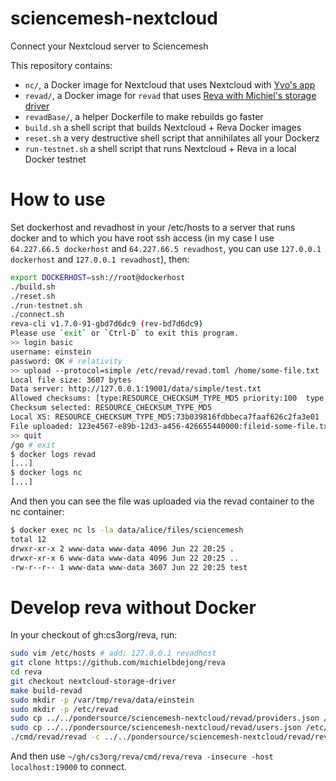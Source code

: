 # sciencemesh-nextcloud
Connect your Nextcloud server to Sciencemesh

This repository contains:

* `nc/`, a Docker image for Nextcloud that uses Nextcloud with [Yvo's app](https://github.com/ylebre/sciencemesh-nextcloud)
* `revad/`, a Docker image for `revad` that uses [Reva with Michiel's storage driver](https://github.com/michielbdejong/reva/tree/nextcloud-storage-driver)
* `revadBase/`, a helper Dockerfile to make rebuilds go faster
* `build.sh` a shell script that builds Nextcloud + Reva Docker images
* `reset.sh` a very destructive shell script that annihilates all your Dockerz
* `run-testnet.sh` a shell script that runs Nextcloud + Reva in a local Docker testnet

# How to use
Set dockerhost and revadhost in your /etc/hosts to a server that runs docker and to which you have root ssh access (in my case I use `64.227.66.5 dockerhost` and `64.227.66.5 revadhost`, you can use `127.0.0.1 dockerhost` and `127.0.0.1 revadhost`), then:

```sh
export DOCKERHOST=ssh://root@dockerhost
./build.sh
./reset.sh
./run-testnet.sh
./connect.sh
reva-cli v1.7.0-91-gbd7d6dc9 (rev-bd7d6dc9)
Please use `exit` or `Ctrl-D` to exit this program.
>> login basic
username: einstein
password: OK # relativity
>> upload --protocol=simple /etc/revad/revad.toml /home/some-file.txt
Local file size: 3607 bytes
Data server: http://127.0.0.1:19001/data/simple/test.txt
Allowed checksums: [type:RESOURCE_CHECKSUM_TYPE_MD5 priority:100  type:RESOURCE_CHECKSUM_TYPE_UNSET priority:1000 ]
Checksum selected: RESOURCE_CHECKSUM_TYPE_MD5
Local XS: RESOURCE_CHECKSUM_TYPE_MD5:73b039816fdbbeca7faaf626c2fa3e01
File uploaded: 123e4567-e89b-12d3-a456-426655440000:fileid-some-file.txt 0 /home/some-file.txt
>> quit
/go # exit
$ docker logs revad
[...]
$ docker logs nc
[...]
```

And then you can see the file was uploaded via the revad container to the nc container:
```sh
$ docker exec nc ls -la data/alice/files/sciencemesh
total 12
drwxr-xr-x 2 www-data www-data 4096 Jun 22 20:25 .
drwxr-xr-x 6 www-data www-data 4096 Jun 22 20:25 ..
-rw-r--r-- 1 www-data www-data 3607 Jun 22 20:25 test
```

# Develop reva without Docker
In your checkout of gh:cs3org/reva, run:
```sh
sudo vim /etc/hosts # add: 127.0.0.1 revadhost
git clone https://github.com/michielbdejong/reva
cd reva
git checkout nextcloud-storage-driver
make build-revad
sudo mkdir -p /var/tmp/reva/data/einstein
sudo mkdir -p /etc/revad
sudo cp ../../pondersource/sciencemesh-nextcloud/revad/providers.json /etc/revad/
sudo cp ../../pondersource/sciencemesh-nextcloud/revad/users.json /etc/revad/
./cmd/revad/revad -c ../../pondersource/sciencemesh-nextcloud/revad/revad.toml
```
And then use `~/gh/cs3org/reva/cmd/reva/reva -insecure -host localhost:19000` to connect.